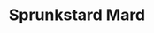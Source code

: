 ---
slug: sprunkstard-mard-2281
title: Sprunkstard Mard
description: "Sprunkstard Mard is an exciting online game. Play for free directly in your browser!"
icon: /images/popular_mods/Sprunkstard Mard.png
url: https://wowtbc.net/sprunkin/sprunkstard-mard/index.html
previewImage: /images/popular_mods/Sprunkstard Mard.png
type: popular mods

# SEO配置
seo:
  title: "Sprunkstard Mard - Play Free Online Game | Fun Browser Games"
  description: "Sprunkstard Mard - Play this fun online game for free in your browser. No download required!"
  ogImage: "/images/popular_mods/Sprunkstard Mard.png"
  keywords: "sprunkstard-mard-2281, online game, browser game, free game, popular mods game, play online"

videoUrls:
  - https://www.youtube.com/embed/example1
  - https://www.youtube.com/embed/example2

whyPlay:
  title: "Why Play Sprunkstard Mard?"
  items:
    - "Immersive Gameplay: Sprunkstard Mard offers an engaging and immersive gaming experience that will keep you entertained for hours"
    - "Challenging Levels: Test your skills with increasingly difficult challenges and obstacles"
    - "Beautiful Graphics: Enjoy stunning visuals and smooth animations that bring the game world to life"
    - "Regular Updates: New content and features are added regularly to keep the game fresh and exciting"
    - "Free to Play: Experience all the fun without spending a penny"
    - "Community Features: Connect with other players, share strategies, and compete for high scores"
    - "Cross-Platform: Play on any device with a web browser, no downloads required"

features:
  title: "Key Features of Sprunkstard Mard"
  image: "/images/popular_mods/Sprunkstard Mard.png"
  items:
    - "Intuitive Controls: Easy to learn controls make Sprunkstard Mard accessible for players of all skill levels"
    - "Multiple Game Modes: Enjoy various gameplay options that provide different challenges and experiences"
    - "Character Customization: Personalize your gaming experience with unique characters and items"
    - "Achievement System: Complete special tasks to earn rewards and recognition"
    - "Leaderboards: Compete with players worldwide and see who can achieve the highest scores"

characteristics:
  title: "Game Characteristics"
  image: "/images/popular_mods/Sprunkstard Mard.png"
  items:
    - "Genre: Popular mods game with elements of strategy and skill"
    - "Difficulty: Suitable for both casual gamers and those seeking a challenge"
    - "Play Time: Quick sessions or extended gameplay, depending on your preference"
    - "Art Style: Vibrant and engaging visuals that enhance the gaming experience"
    - "Sound Design: Immersive audio that complements the gameplay perfectly"

info: "Sprunkstard Mard is an exciting online game that offers players a unique and engaging gaming experience. With its intuitive controls, stunning visuals, and challenging gameplay, Sprunkstard Mard provides hours of entertainment for players of all ages and skill levels. Whether you're looking for a quick gaming session during a break or an extended play session, Sprunkstard Mard delivers an immersive experience that will keep you coming back for more. The game features multiple levels of increasing difficulty, ensuring that players are constantly challenged as they progress. With regular updates adding new content and features, Sprunkstard Mard remains fresh and exciting, providing endless entertainment options for its growing community of players."

howToPlayIntro: "Welcome to Sprunkstard Mard! This guide will walk you through the basics and help you master the game. Whether you're a beginner or looking to improve your skills, these tips and instructions will enhance your gaming experience."

howToPlaySteps:
  - title: "Getting Started"
    description: "Begin your Sprunkstard Mard adventure by familiarizing yourself with the controls. Use your keyboard or mouse to navigate through the game interface. The tutorial will guide you through the basic mechanics and help you understand the objectives."
  - title: "Understanding the Objectives"
    description: "In Sprunkstard Mard, your main goal is to progress through levels by completing specific objectives. Each level presents unique challenges that require different strategies and approaches."
  - title: "Mastering the Controls"
    description: "Practice using the controls to improve your precision and reaction time. Sprunkstard Mard requires quick reflexes and strategic thinking to overcome obstacles and defeat opponents."
  - title: "Utilizing Power-ups"
    description: "Collect power-ups throughout the game to enhance your abilities and overcome difficult challenges. Each power-up offers unique advantages that can be crucial for success."
  - title: "Developing Strategies"
    description: "As you progress in Sprunkstard Mard, develop effective strategies for different scenarios. Analyze patterns, anticipate challenges, and adapt your approach to maximize your performance."

faq:
  title: "Frequently Asked Questions about Sprunkstard Mard"
  items:
    - question: "Is Sprunkstard Mard free to play?"
      answer: "Yes, Sprunkstard Mard is completely free to play directly in your web browser. No downloads or purchases are required to enjoy the full game experience."
    - question: "Can I play Sprunkstard Mard on mobile devices?"
      answer: "Yes, Sprunkstard Mard is optimized for both desktop and mobile play. You can enjoy the game on any device with a web browser and internet connection."
    - question: "Are there any in-game purchases?"
      answer: "While Sprunkstard Mard is free to play, there may be optional in-game purchases available for cosmetic items or additional features that don't affect core gameplay."
    - question: "How often is Sprunkstard Mard updated?"
      answer: "The developers regularly update Sprunkstard Mard with new content, features, and improvements based on player feedback and game performance."
    - question: "Can I play Sprunkstard Mard offline?"
      answer: "Currently, Sprunkstard Mard requires an internet connection to play as it's a browser-based online game."
    - question: "Is Sprunkstard Mard suitable for children?"
      answer: "Yes, Sprunkstard Mard is designed to be family-friendly and suitable for players of all ages."
    - question: "How do I report bugs or issues?"
      answer: "If you encounter any problems while playing Sprunkstard Mard, you can report them through the game's support page or contact the developers directly through their website."
    - question: "Still Have Questions?"
      answer: "If you have additional questions about Sprunkstard Mard that aren't covered in this FAQ, please visit our support center or contact our customer service team for assistance."
---